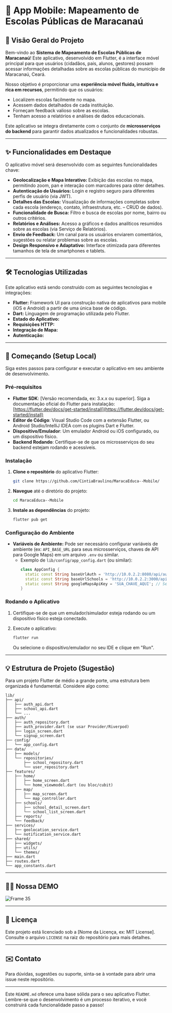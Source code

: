 
# 📱 **App Mobile: Mapeamento de Escolas Públicas de Maracanaú**

## 🌟 Visão Geral do Projeto

Bem-vindo ao **Sistema de Mapeamento de Escolas Públicas de Maracanaú**\! Este aplicativo, desenvolvido em Flutter, é a interface móvel principal para que usuários (cidadãos, pais, alunos, gestores) possam acessar informações detalhadas sobre as escolas públicas do município de Maracanaú, Ceará.

Nosso objetivo é proporcionar uma **experiência móvel fluida, intuitiva e rica em recursos**, permitindo que os usuários:

  * Localizem escolas facilmente no mapa.
  * Acessem dados detalhados de cada instituição.
  * Forneçam feedback valioso sobre as escolas.
  * Tenham acesso a relatórios e análises de dados educacionais.

Este aplicativo se integra diretamente com o conjunto de **microsserviços do backend** para garantir dados atualizados e funcionalidades robustas.

-----

## ✨ Funcionalidades em Destaque

O aplicativo móvel será desenvolvido com as seguintes funcionalidades chave:

  * **Geolocalização e Mapa Interativo:** Exibição das escolas no mapa, permitindo zoom, pan e interação com marcadores para obter detalhes.
  * **Autenticação de Usuários:** Login e registro seguro para diferentes perfis de usuário (via JWT).
  * **Detalhes das Escolas:** Visualização de informações completas sobre cada escola (endereço, contato, infraestrutura, etc. – CRUD de dados).
  * **Funcionalidade de Busca:** Filtro e busca de escolas por nome, bairro ou outros critérios.
  * **Relatórios e Análises:** Acesso a gráficos e dados analíticos resumidos sobre as escolas (via Serviço de Relatórios).
  * **Envio de Feedback:** Um canal para os usuários enviarem comentários, sugestões ou relatar problemas sobre as escolas.
  * **Design Responsivo e Adaptativo:** Interface otimizada para diferentes tamanhos de tela de smartphones e tablets.

-----

## 🛠️ Tecnologias Utilizadas

Este aplicativo está sendo construído com as seguintes tecnologias e integrações:

  * **Flutter:** Framework UI para construção nativa de aplicativos para mobile (iOS e Android) a partir de uma única base de código.
  * **Dart:** Linguagem de programação utilizada pelo Flutter.
  * **Estado do Aplicativo:** 
  * **Requisições HTTP:** 
  * **Integração de Mapa:** 
  * **Autenticação:** 

-----


## 🚀 Começando (Setup Local)

Siga estes passos para configurar e executar o aplicativo em seu ambiente de desenvolvimento.

### Pré-requisitos

  * **Flutter SDK**: [Versão recomendada, ex: 3.x.x ou superior]. Siga a documentação oficial do Flutter para instalação: [https://flutter.dev/docs/get-started/install](https://flutter.dev/docs/get-started/install)
  * **Editor de Código**: Visual Studio Code com a extensão Flutter, ou Android Studio/IntelliJ IDEA com os plugins Dart e Flutter.
  * **Dispositivo/Emulador**: Um emulador Android ou iOS configurado, ou um dispositivo físico.
  * **Backend Rodando**: Certifique-se de que os microsserviços do seu backend estejam rodando e acessíveis.

### Instalação

1.  **Clone o repositório** do aplicativo Flutter:

    ```bash
    git clone https://github.com/CintiaBraulino/MaracaEduca--Mobile/
    ```

2.  **Navegue** até o diretório do projeto:

    ```bash
    cd MaracaEduca--Mobile
    ```

3.  **Instale as dependências** do projeto:

    ```bash
    flutter pub get
    ```

### Configuração do Ambiente

  * **Variáveis de Ambiente:** Pode ser necessário configurar variáveis de ambiente (ex: `API_BASE_URL` para seus microsserviços, chaves de API para Google Maps) em um arquivo `.env` ou similar.
      * Exemplo de `lib/config/app_config.dart` (ou similar):
        ```dart
        class AppConfig {
          static const String baseUrlAuth = 'http://10.0.2.2:8080/api/auth'; // Android Emulator localhost
          static const String baseUrlSchools = 'http://10.0.2.2:3000/api/schools';
          static const String googleMapsApiKey = 'SUA_CHAVE_AQUI'; // Se usar Google Maps
        }
        ```

### Rodando o Aplicativo

1.  Certifique-se de que um emulador/simulador esteja rodando ou um dispositivo físico esteja conectado.

2.  Execute o aplicativo:

    ```bash
    flutter run
    ```

    Ou selecione o dispositivo/emulador no seu IDE e clique em "Run".

-----

## 💡 Estrutura de Projeto (Sugestão)

Para um projeto Flutter de médio a grande porte, uma estrutura bem organizada é fundamental. Considere algo como:

```
lib/
├── api/             
│   ├── auth_api.dart
│   ├── school_api.dart
│   └── ...
├── auth/           
│   ├── auth_repository.dart
│   ├── auth_provider.dart (se usar Provider/Riverpod)
│   ├── login_screen.dart
│   └── signup_screen.dart
├── config/         
│   └── app_config.dart
├── data/          
│   ├── models/      
│   └── repositories/
│       ├── school_repository.dart
│       └── user_repository.dart
├── features/       
│   ├── home/
│   │   ├── home_screen.dart
│   │   └── home_viewmodel.dart (ou bloc/cubit)
│   ├── map/
│   │   ├── map_screen.dart
│   │   └── map_controller.dart
│   ├── schools/
│   │   ├── school_detail_screen.dart
│   │   └── school_list_screen.dart
│   ├── reports/
│   └── feedback/
├── services/        
│   ├── geolocation_service.dart
│   └── notification_service.dart
├── shared/          
│   ├── widgets/
│   ├── utils/
│   └── themes/
├── main.dart       
├── routes.dart      
└── app_constants.dart
```

-----

## 👨‍💻 Nossa DEMO

![Frame 35](https://github.com/user-attachments/assets/ab3dfcea-07f5-4383-9f95-de9f09fb0642)


-----

## 📄 Licença

Este projeto está licenciado sob a [Nome da Licença, ex: MIT License]. Consulte o arquivo `LICENSE` na raiz do repositório para mais detalhes.

-----

## ✉️ Contato

Para dúvidas, sugestões ou suporte, sinta-se à vontade para abrir uma issue neste repositório.

-----

Este `README.md` oferece uma base sólida para o seu aplicativo Flutter. Lembre-se que o desenvolvimento é um processo iterativo, e você construirá cada funcionalidade passo a passo\!

